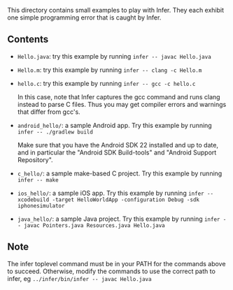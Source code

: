This directory contains small examples to play with Infer. They each exhibit
one simple programming error that is caught by Infer.

Contents
--------

- `Hello.java`: try this example by running
```infer -- javac Hello.java```

- `Hello.m`: try this example by running
  ```infer -- clang -c Hello.m```

- `hello.c`: try this example by running
  ```infer -- gcc -c hello.c```

  In this case, note that Infer captures the gcc command and runs
  clang instead to parse C files. Thus you may get compiler errors and
  warnings that differ from gcc's.

- `android_hello/`: a sample Android app. Try this example by running
  ```infer -- ./gradlew build```

  Make sure that you have the Android SDK 22 installed and up to date, and in
  particular the "Android SDK Build-tools" and "Android Support Repository".

- `c_hello/`: a sample make-based C project. Try this example by running
  ```infer -- make```

- `ios_hello/`: a sample iOS app. Try this example by running
  ```infer -- xcodebuild -target HelloWorldApp -configuration Debug -sdk iphonesimulator```

- `java_hello/`: a sample Java project. Try this example by running
  ```infer -- javac Pointers.java Resources.java Hello.java```

Note
----

The infer toplevel command must be in your PATH for the commands above to
succeed. Otherwise, modify the commands to use the correct path to infer, eg
  ```../infer/bin/infer -- javac Hello.java```
